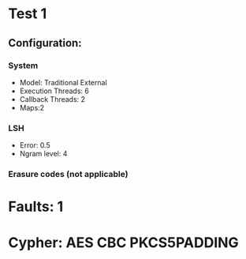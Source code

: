 # Test 1

## Configuration:

### System

* Model: Traditional External
* Execution Threads: 6
* Callback Threads: 2
* Maps:2

### LSH

* Error: 0.5
* Ngram level: 4

### Erasure codes (not applicable)
# Faults: 1
# Cypher: AES CBC PKCS5PADDING
